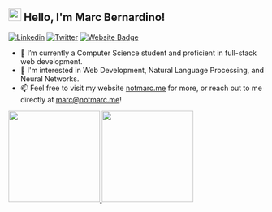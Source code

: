 ##  <img src="https://media.giphy.com/media/hvRJCLFzcasrR4ia7z/giphy.gif" width="25"> Hello, I'm Marc Bernardino!
[![Linkedin](https://img.shields.io/badge/-marcreniel-05122A?style=flat-square&logo=Linkedin&logoColor=white&link=https://www.linkedin.com/in/marcreniel)](https://www.linkedin.com/in/marcreniel)
[![Twitter](https://img.shields.io/badge/-@marcrenielb-05122A?style=flat-square&&logo=twitter&logoColor=white&link=https://twitter.com/marcrenielb)](https://twitter.com/marcrenielb)
[![Website Badge](https://img.shields.io/badge/-notmarc.me-05122A?style=flat-square&logo=Google-Chrome&logoColor=white&link=https://notmarc.me)](https://notmarc.me)

- 📔 I’m currently a Computer Science student and proficient in full-stack web development.
- 🌱 I'm interested in Web Development, Natural Language Processing, and Neural Networks.
- 📫 Feel free to visit my website [notmarc.me](https://notmarc.me) for more, or reach out to me directly at marc@notmarc.me!

<a href="https://github.com/marcreniel">
  <img height="180em" src="https://github-readme-stats-eight-theta.vercel.app/api?username=marcreniel&show_icons=true&theme=tokyonight&include_all_commits=true&count_private=true"/>
  <img height="180em" src="https://github-readme-stats-eight-theta.vercel.app/api/top-langs/?username=marcreniel&layout=compact&langs_count=8&theme=tokyonight"/>
</a>
